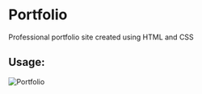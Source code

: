 # Portfolio
Professional portfolio site created using HTML and CSS

## Usage: ##
![Portfolio](assets/images/Portfolio.gif)
